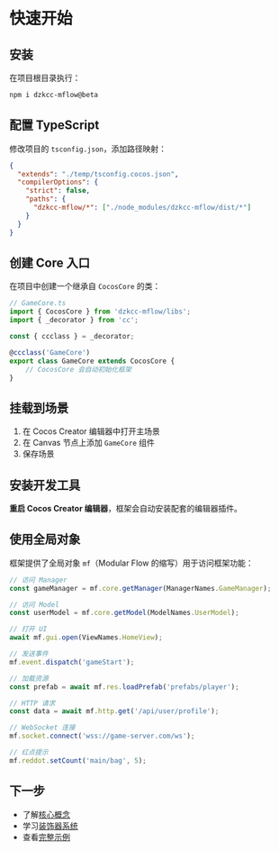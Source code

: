 # 快速开始

## 安装

在项目根目录执行：

```bash
npm i dzkcc-mflow@beta
```

## 配置 TypeScript

修改项目的 `tsconfig.json`，添加路径映射：

```json
{
  "extends": "./temp/tsconfig.cocos.json",
  "compilerOptions": {
    "strict": false,
    "paths": {
      "dzkcc-mflow/*": ["./node_modules/dzkcc-mflow/dist/*"]
    }
  }
}
```

## 创建 Core 入口

在项目中创建一个继承自 `CocosCore` 的类：

```typescript
// GameCore.ts
import { CocosCore } from 'dzkcc-mflow/libs';
import { _decorator } from 'cc';

const { ccclass } = _decorator;

@ccclass('GameCore')
export class GameCore extends CocosCore {
    // CocosCore 会自动初始化框架
}
```

## 挂载到场景

1. 在 Cocos Creator 编辑器中打开主场景
2. 在 Canvas 节点上添加 `GameCore` 组件
3. 保存场景

## 安装开发工具

**重启 Cocos Creator 编辑器**，框架会自动安装配套的编辑器插件。

## 使用全局对象

框架提供了全局对象 `mf`（Modular Flow 的缩写）用于访问框架功能：

```typescript
// 访问 Manager
const gameManager = mf.core.getManager(ManagerNames.GameManager);

// 访问 Model
const userModel = mf.core.getModel(ModelNames.UserModel);

// 打开 UI
await mf.gui.open(ViewNames.HomeView);

// 发送事件
mf.event.dispatch('gameStart');

// 加载资源
const prefab = await mf.res.loadPrefab('prefabs/player');

// HTTP 请求
const data = await mf.http.get('/api/user/profile');

// WebSocket 连接
mf.socket.connect('wss://game-server.com/ws');

// 红点提示
mf.reddot.setCount('main/bag', 5);
```

## 下一步

- 了解[核心概念](./CORE_CONCEPTS.md)
- 学习[装饰器系统](./DECORATORS.md)
- 查看[完整示例](./COMPLETE_EXAMPLE.md)

